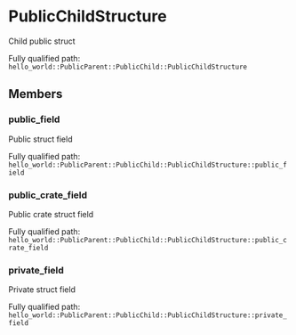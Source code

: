 # PublicChildStructure

Child public struct


Fully qualified path: `hello_world::PublicParent::PublicChild::PublicChildStructure`

## Members

### public_field

Public struct field

Fully qualified path: `hello_world::PublicParent::PublicChild::PublicChildStructure::public_field`


### public_crate_field

Public crate struct field

Fully qualified path: `hello_world::PublicParent::PublicChild::PublicChildStructure::public_crate_field`


### private_field

Private struct field

Fully qualified path: `hello_world::PublicParent::PublicChild::PublicChildStructure::private_field`


